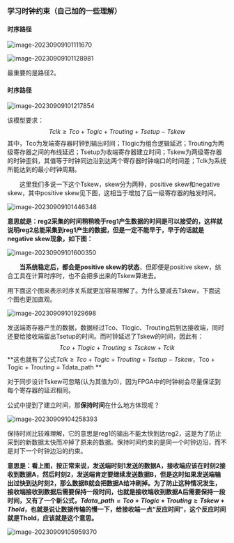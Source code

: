 ### 学习时钟约束（自己加的一些理解）

#### 时序路径

![image-20230909101111670](C:\Users\Lenovo\AppData\Roaming\Typora\typora-user-images\image-20230909101111670.png)

![image-20230909101128981](C:\Users\Lenovo\AppData\Roaming\Typora\typora-user-images\image-20230909101128981.png)

最重要的是路径2。

#### 时序路径

![image-20230909101217854](C:\Users\Lenovo\AppData\Roaming\Typora\typora-user-images\image-20230909101217854.png)

该模型要求：
$$
Tclk \geq Tco + Togic + Trouting + Tsetup - Tskew
$$
其中，Tco为发端寄存器时钟到输出时间；Tlogic为组合逻辑延迟；Trouting为两级寄存器之间的布线延迟；Tsetup为收端寄存器建立时间；Tskew为两级寄存器的时钟歪斜，其值等于时钟同边沿到达两个寄存器时钟端口的时间差；Tclk为系统所能达到的最小时钟周期。

  这里我们多说一下这个Tskew，skew分为两种，positive skew和negative skew，其中positive skew见下图，这相当于增加了后一级寄存器的触发时间。

![image-20230909101446348](C:\Users\Lenovo\AppData\Roaming\Typora\typora-user-images\image-20230909101446348.png)

**意思就是：reg2采集的时间稍稍晚于reg1产生数据的时间是可以接受的，这样就说明reg2总能采集到reg1产生的数据，但是一定不能早于，早于的话就是negative skew现象，如下图：**

![image-20230909101600350](C:\Users\Lenovo\AppData\Roaming\Typora\typora-user-images\image-20230909101600350.png)

  **当系统稳定后，都会是positive skew的状态**，但即便是positive skew，综合工具在计算时序时，也不会把多出来的Tskew算进去。

​		用下面这个图来表示时序关系就更加容易理解了。为什么要减去Tskew，下面这个图也更加直观。

![image-20230909101929698](C:\Users\Lenovo\AppData\Roaming\Typora\typora-user-images\image-20230909101929698.png)

发送端寄存器产生的数据，数据经过Tco、Tlogic、Trouting后到达接收端，同时还要给接收端留出Tsetup的时间。而时钟延迟了Tskew的时间，因此有：
$$
Tco + Tlogic + Trouting \leq Tsckew + Tclk
$$
**这也就有了公式$Tclk \geq Tco + Togic + Trouting + Tsetup - Tskew$，Tco + Togic + Trouting = Tdata_path **

对于同步设计Tskew可忽略(认为其值为0)，因为FPGA中的时钟树会尽量保证到每个寄存器的延迟相同。

公式中提到了建立时间，那**保持时间**在什么地方体现呢？

![image-20230909104258393](C:\Users\Lenovo\AppData\Roaming\Typora\typora-user-images\image-20230909104258393.png)

保持时间比较难理解，它的意思是reg1的输出不能太快到达reg2，这是为了防止采到的新数据太快而冲掉了原来的数据。保持时间约束的是同一个时钟边沿，而不是对下一个时钟边沿的约束。

**意思是：看上图，按正常来说，发送端时刻1发送的数据A，接收端应该在时刻2接收到数据A，然后时刻2，发送端肯定要继续发送数据B，但是这时如果发送端输出过快到达时刻2，那么数据B就会把数据A给冲刷掉。为了防止这种情况发生，接收端接收到数据后需要保持一段时间，也就是接收端收到数据A后需要保持一段时间，又有了一个新公式，$Tdata\_path = Tco + Tlogic + Trouting \geq Tskew + Thold$，也就是说让数据传输的慢一下，给接收端一点“反应时间”，这个反应时间就是Thold，应该就是这个意思。**

![image-20230909105959370](C:\Users\Lenovo\AppData\Roaming\Typora\typora-user-images\image-20230909105959370.png)